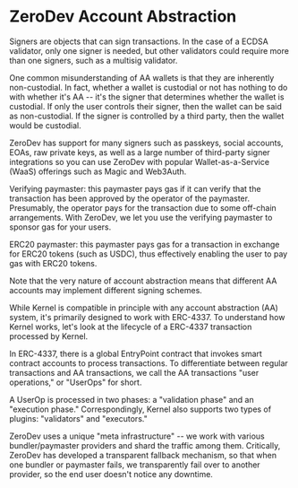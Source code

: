 # ZeroDev Account Abstraction

Signers are objects that can sign transactions. In the case of a ECDSA validator, only one signer is needed, but other validators could require more than one signers, such as a multisig validator.

One common misunderstanding of AA wallets is that they are inherently non-custodial. In fact, whether a wallet is custodial or not has nothing to do with whether it's AA -- it's the signer that determines whether the wallet is custodial. If only the user controls their signer, then the wallet can be said as non-custodial. If the signer is controlled by a third party, then the wallet would be custodial.

ZeroDev has support for many signers such as passkeys, social accounts, EOAs, raw private keys, as well as a large number of third-party signer integrations so you can use ZeroDev with popular Wallet-as-a-Service (WaaS) offerings such as Magic and Web3Auth.

Verifying paymaster: this paymaster pays gas if it can verify that the transaction has been approved by the operator of the paymaster. Presumably, the operator pays for the transaction due to some off-chain arrangements. With ZeroDev, we let you use the verifying paymaster to sponsor gas for your users.

ERC20 paymaster: this paymaster pays gas for a transaction in exchange for ERC20 tokens (such as USDC), thus effectively enabling the user to pay gas with ERC20 tokens.

Note that the very nature of account abstraction means that different AA accounts may implement different signing schemes.

While Kernel is compatible in principle with any account abstraction (AA) system, it's primarily designed to work with ERC-4337. To understand how Kernel works, let's look at the lifecycle of a ERC-4337 transaction processed by Kernel.

In ERC-4337, there is a global EntryPoint contract that invokes smart contract accounts to process transactions. To differentiate between regular transactions and AA transactions, we call the AA transactions "user operations," or "UserOps" for short.

A UserOp is processed in two phases: a "validation phase" and an "execution phase." Correspondingly, Kernel also supports two types of plugins: "validators" and "executors."

ZeroDev uses a unique "meta infrastructure" -- we work with various bundler/paymaster providers and shard the traffic among them. Critically, ZeroDev has developed a transparent fallback mechanism, so that when one bundler or paymaster fails, we transparently fail over to another provider, so the end user doesn't notice any downtime.


